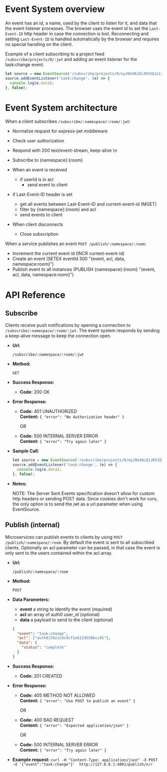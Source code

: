 Event System overview
===

An event has an id, a name, used by the client to listen for it, and data that the
event listener processes. The browser uses the event id to set the `Last-Event-ID`
http header in case the connection is lost. Reconnecting and setting `Last-Event-ID`
is handled automatically by the browser and requires no special handling on the
client.

Example of a client subscribing to a project feed `/subscribe/projects/0/:jwt`
and adding an event listener for the task:change event.

```javascript
let source = new EventSource('/subscribe/projects/0/eyJ0eXAiOiJKV1QiLCJhbGciOiJIUzI1NiJ9');
source.addEventListener('task:change', (e) => {
  console.log(e.data);
}, false);
```

Event System architecture
===

When a client subscribes `/subscribe/:namespace/:room/:jwt`:
  - Normalize request for express-jwt middleware
  - Check user authorization
  - Respond with 200 text/event-stream, keep-alive \n
  - Subscribe to {namespace}:{room}
  - When an event is received
    - if userId is in acl
      - send event to client

  - if Last-Event-ID header is set
    - get all events between Last-Event-ID and current-event-id (MGET)
    - filter by {namespace}:{room} and acl
    - send events to client

  - When client disconnects
    - Close subscription

When a service publishes an event `POST /publish/:namespace/:room`:
  - Increment the current event id (INCR current-event-id)
  - Create an event (SETEX eventId 300 "{event, acl, data, namespace:room}")
  - Publish event to all instances (PUBLISH {namespace}:{room} "{event, acl, data, namespace:room}")


API Reference
===

**Subscribe**
---

Clients receive push notifications by opening a connection to `/subscribe/:namespace/:room/:jwt`.
The event system responds by sending a keep-alive message to keep the connection open.

* **Url:**

  `/subscribe/:namespace/:room/:jwt`

* **Method:**

  `GET`

* **Success Response:**

  * **Code:** 200 OK

* **Error Response:**

  * **Code:** 401 UNAUTHORIZED <br />
    **Content:** `{ "error": "No Authorization header" }`

    OR

  * **Code:** 500 INTERNAL SERVER ERROR <br />
    **Content:** `{ "error": "Try again later" }`

* **Sample Call:**

  ```javascript
  let source = new EventSource('/subscribe/projects/0/eyJ0eXAiOiJKV1QiLCJhbGciOiJIUzI1NiJ9');
  source.addEventListener('task:change', (e) => {
    console.log(e.data);
  }, false);
  ```

* **Notes:**

  NOTE: The Server Sent Events specification doesn't allow for custom http headers or
  sending POST data. Since cookies don't work for cors, the only option is to send the
  jwt as a url parameter when using EventSource.


**Publish** (internal)
---

Microservices can publish events to clients by using `POST /publish/:namespace/:room`. By
default the event is sent to all subscribed clients. Optionally an acl parameter can be
passed, in that case the event is only sent to the users contained within the acl array.

* **Url:**

  `/publish/:namespace/:room`

* **Method:**

  `POST`

* **Data Parameters:**

  * **event** a string to identify the event (required)
  * **acl** an array of auth0 user_id (optional)
  * **data** a payload to send to the client (optional)

  ```json
  {
    "event": "task:change",
    "acl": ["auth0|55e1c8c9cf1e612d550bcc45"],
    "data": {
      "status": "complete"
    }
  }
  ```

* **Success Response:**

  * **Code:** 201 CREATED

* **Error Response:**

  * **Code:** 405 METHOD NOT ALLOWED <br />
    **Content:** `{ "error": "Use POST to publish an event" }`

    OR

  * **Code:** 400 BAD REQUEST <br />
    **Content:** `{ "error": "Expected application/json" }`

    OR

  * **Code:** 500 INTERNAL SERVER ERROR <br />
    **Content:** `{ "error": "Try again later" }`

* **Example request:**
  `curl -H "Content-Type: application/json" -X POST -d '{"event":"task:change"}'  http://127.0.0.1:4001/publish/n/r`
